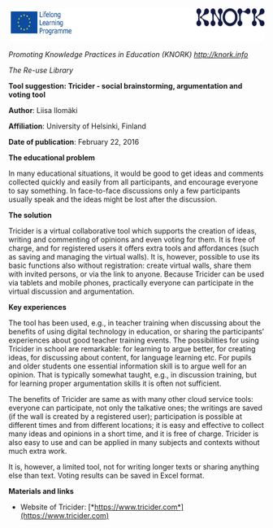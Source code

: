 <img src="images\fab2433f879b6370818f1c353c623335ac0db5fc/media/image01.png" width="624" height="65" />

*Promoting Knowledge Practices in Education (KNORK) http://knork.info*

*The Re-use Library*

**Tool suggestion: Tricider - social brainstorming, argumentation and voting tool**

**Author**: Liisa Ilomäki

**Affiliation**: University of Helsinki, Finland

**Date of publication**: February 22, 2016

**The educational problem**

In many educational situations, it would be good to get ideas and comments collected quickly and easily from all participants, and encourage everyone to say something. In face-to-face discussions only a few participants usually speak and the ideas might be lost after the discussion.

**The solution**

Tricider is a virtual collaborative tool which supports the creation of ideas, writing and commenting of opinions and even voting for them. It is free of charge, and for registered users it offers extra tools and affordances (such as saving and managing the virtual walls). It is, however, possible to use its basic functions also without registration: create virtual walls, share them with invited persons, or via the link to anyone. Because Tricider can be used via tablets and mobile phones, practically everyone can participate in the virtual discussion and argumentation.

**Key experiences**

The tool has been used, e.g., in teacher training when discussing about the benefits of using digital technology in education, or sharing the participants’ experiences about good teacher training events. The possibilities for using Tricider in school are remarkable: for learning to argue better, for creating ideas, for discussing about content, for language learning etc. For pupils and older students one essential information skill is to argue well for an opinion. That is typically somewhat taught, e.g., in discussion training, but for learning proper argumentation skills it is often not sufficient.

The benefits of Tricider are same as with many other cloud service tools: everyone can participate, not only the talkative ones; the writings are saved (if the wall is created by a registered user); participation is possible at different times and from different locations; it is easy and effective to collect many ideas and opinions in a short time, and it is free of charge. Tricider is also easy to use and can be applied in many subjects and contexts without much extra work.

It is, however, a limited tool, not for writing longer texts or sharing anything else than text. Voting results can be saved in Excel format.

**Materials and links**

-   Website of Tricider: [*https://www.tricider.com*](https://www.tricider.com)



